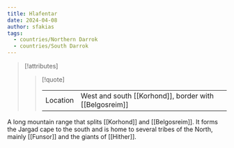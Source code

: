 ```yaml
---
title: Hlafentar
date: 2024-04-08
author: sfakias
tags:
  - countries/Northern Darrok
  - countries/South Darrok
---
```

> [!attributes]
> 
> > [!quote]
> >
> > | | |
> > | --- | --- |
> > | Location | West and south [[Korhond]], border with [[Belgosreim]] |

A long mountain range that splits [[Korhond]] and [[Belgosreim]]. It forms the Jargad cape to the south and is home to several tribes of the North, mainly [[Funsor]] and the giants of [[Hither]].